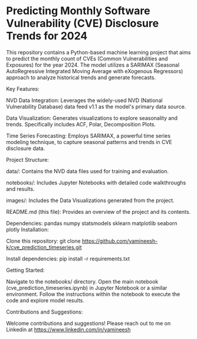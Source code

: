 # Predicting Monthly Software Vulnerability (CVE) Disclosure Trends for 2024

This repository contains a Python-based machine learning project that aims to predict the monthly count of CVEs (Common Vulnerabilities and Exposures) for the year 2024. The model utilizes a SARIMAX (Seasonal AutoRegressive Integrated Moving Average with eXogenous Regressors) approach to analyze historical trends and generate forecasts.

Key Features:

NVD Data Integration: Leverages the widely-used NVD (National Vulnerability Database) data feed v1.1 as the model's primary data source.

Data Visualization: Generates visualizations to explore seasonality and trends. Specifically includes ACF, Polar, Decomposition Plots.

Time Series Forecasting: Employs SARIMAX, a powerful time series modeling technique, to capture seasonal patterns and trends in CVE disclosure data.


Project Structure:

data/: Contains the NVD data files used for training and evaluation.

notebooks/: Includes Jupyter Notebooks with detailed code walkthroughs and results.

images/: Includes the Data Visualizations generated from the project.

README.md (this file): Provides an overview of the project and its contents.

Dependencies:
pandas
numpy
statsmodels
sklearn
matplotlib
seaborn
plotly
Installation:

Clone this repository: git clone https://github.com/yamineesh-k/cve_prediction_timeseries.git

Install dependencies: pip install -r requirements.txt

Getting Started:

Navigate to the notebooks/ directory.
Open the main notebook (cve_prediction_timeseries.ipynb) in Jupyter Notebook or a similar environment.
Follow the instructions within the notebook to execute the code and explore model results.

Contributions and Suggestions:

Welcome contributions and suggestions! 
Please reach out to me on Linkedin at https://www.linkedin.com/in/yamineesh
